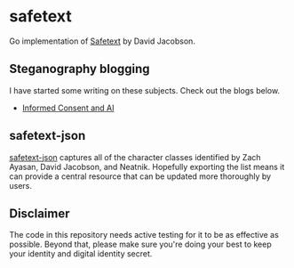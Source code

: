 # safetext

Go implementation of [Safetext][st-1] by David Jacobson.

[st-1]: https://github.com/DavidJacobson/SafeText

## Steganography blogging

I have started some writing on these subjects. Check out the blogs below.

* [Informed Consent and AI][AI-1]

[AI-1]:
    https://exponentialdecay.co.uk/blog/informed-consent-considering-steganographic-techniques-to-fingerprint-generative-ai-output

## safetext-json

[safetext-json][st-2] captures all of the character classes identified by
Zach Ayasan, David Jacobson, and Neatnik. Hopefully exporting the list
means it can provide a central resource that can be updated more thoroughly
by users.

[st-2]: https://github.com/ross-spencer/safetext-json

## Disclaimer

The code in this repository needs active testing for it to be as effective as
possible. Beyond that, please make sure you're doing your best to keep your
identity and digital identity secret.
